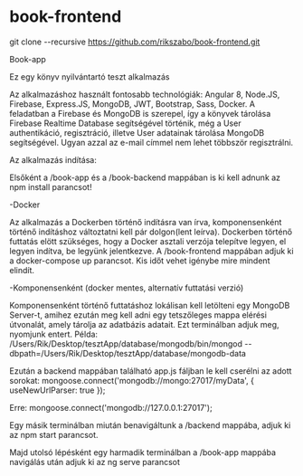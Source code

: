 # book-frontend

git clone --recursive https://github.com/rikszabo/book-frontend.git

Book-app

Ez egy könyv nyilvántartó teszt alkalmazás 

Az alkalmazáshoz használt fontosabb technológiák: Angular 8, Node.JS, Firebase, Express.JS, MongoDB, JWT, Bootstrap, Sass, Docker.
A feladatban a Firebase és MongoDB is szerepel, így a könyvek tárolása Firebase Realtime Database segítségével történik, 
még a User authentikáció, regisztráció, illetve User adatainak tárolása MongoDB segítségével. Ugyan azzal az e-mail címmel nem lehet többször regisztrálni. 


Az alkalmazás indítása:

Elsőként a /book-app és a /book-backend mappában is ki kell adnunk az npm install parancsot!

-Docker

Az alkalmazás a Dockerben történő indításra van írva, komponensenként történő indításhoz változtatni kell pár dolgon(lent leírva).
Dockerben történő futtatás elött szükséges, hogy a Docker asztali verzója telepítve legyen, el legyen indítva, be legyünk jelentkezve.
A /book-frontend mappában adjuk ki a docker-compose up parancsot. Kis időt vehet igénybe mire mindent elindít.


-Komponensenként (docker mentes, alternatív futtatási verzió)

Komponensenként történő futtatáshoz lokálisan kell letölteni egy MongoDB Server-t,
amihez ezután meg kell adni egy tetszőleges mappa elérési útvonalát, amely tárolja az adatbázis adatait. Ezt terminálban adjuk meg, nyomjunk entert.
Példa: /Users/Rik/Desktop/tesztApp/database/mongodb/bin/mongod --dbpath=/Users/Rik/Desktop/tesztApp/database/mongodb-data

Ezután a backend mappában található app.js fáljban le kell cserélni az adott sorokat: 
mongoose.connect('mongodb://mongo:27017/myData',  {
  useNewUrlParser: true
});

Erre:
mongoose.connect('mongodb://127.0.0.1:27017');

Egy másik terminálban miután benavigáltunk a /backend mappába, adjuk ki az npm start parancsot.

Majd utolsó lépésként egy harmadik terminálban a /book-app mappába navigálás után adjuk ki az ng serve parancsot
